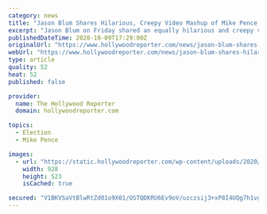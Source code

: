 ```yaml
---
category: news
title: "Jason Blum Shares Hilarious, Creepy Video Mashup of Mike Pence in 'The Ring'"
excerpt: "Jason Blum on Friday shared an equally hilarious and creepy video mashup of Vice President Mike Pence and The Ring. Almost a minute long, the video shows a scene from the 2002 horror film in which Rachel Keller (Naomi Watts) picks a fly out of a screen on which she is watching the infamous deadly tape."
publishedDateTime: 2020-10-09T17:29:00Z
originalUrl: "https://www.hollywoodreporter.com/news/jason-blum-shares-hilarious-creepy-video-mashup-of-mike-pence-in-the-ring"
webUrl: "https://www.hollywoodreporter.com/news/jason-blum-shares-hilarious-creepy-video-mashup-of-mike-pence-in-the-ring"
type: article
quality: 52
heat: 52
published: false

provider:
  name: The Hollywood Reporter
  domain: hollywoodreporter.com

topics:
  - Election
  - Mike Pence

images:
  - url: "https://static.hollywoodreporter.com/wp-content/uploads/2020/10/ring5-H-2020-1602262667-928x523.jpg"
    width: 928
    height: 523
    isCached: true

secured: "V1BKVSaVtBlwRtZd01o9X01/OSTQDKRU6Ev9oV/uzczsij3+xP8I4UQg7h1vgGq3hvVpbB3XBOvlxtKEDAmdC0O5hHBwPgHcNFshhrgxjznfQRpQQS/euKy/gECPZ7o/Y0JcQYYtJbO9QS7D7pF4mOdRchL2Dg6YVPj0ECoPOLQayUFSTX8DSCOwrebIBPN9hrMJ5jg/u6oKc79gvM6hVPG5UOT7smbkxpc/A8Vw5HojErMGqsz+zfgvtD5Xd+l+NYi3d7V8v6068Jh+hAMifXDVgHPD3y/d3xfCqORKTrLLafpMlMWD5vdIH6uQ17Nrd+ixWnp5YPt2ZAKDGPLbc+dqcTVQTCvESsbCCV/9FKk=;9vL0+QummrPQoxR4Na0Ipg=="
---
```


